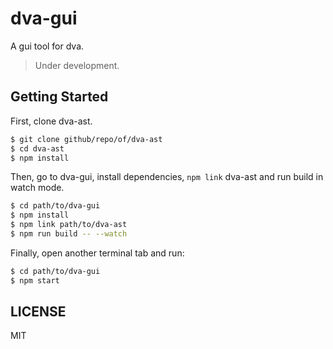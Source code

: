 # dva-gui

A gui tool for dva.

> Under development.

## Getting Started

First, clone dva-ast.

```bash
$ git clone github/repo/of/dva-ast
$ cd dva-ast
$ npm install
```

Then, go to dva-gui, install dependencies, `npm link` dva-ast and run build in watch mode.

```bash
$ cd path/to/dva-gui
$ npm install
$ npm link path/to/dva-ast
$ npm run build -- --watch
```

Finally, open another terminal tab and run:

```bash
$ cd path/to/dva-gui
$ npm start
```

## LICENSE

MIT
